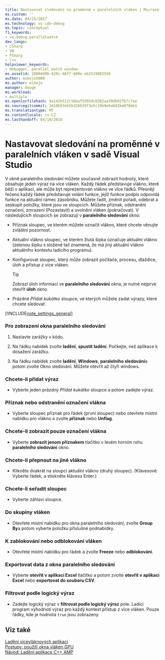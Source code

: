 ```yaml
---
title: Nastavovat sledování na proměnné v paralelních vláken | Microsoft Docs
ms.custom: ''
ms.date: 04/25/2017
ms.technology: vs-ide-debug
ms.topic: conceptual
f1_keywords:
- vs.debug.parallelwatch
dev_langs:
- CSharp
- VB
- FSharp
- C++
helpviewer_keywords:
- debugger, parallel watch window
ms.assetid: 28004d9b-420c-48f7-b80e-ab1519802558
author: mikejo5000
ms.author: mikejo
manager: douge
ms.workload:
- multiple
ms.openlocfilehash: 9a142b512c5bbaf5d93dc0302aa39db92fb7c7ae
ms.sourcegitcommit: 3d10b93eb5b326639f3e5c19b9e6a8d1ba078de1
ms.translationtype: MT
ms.contentlocale: cs-CZ
ms.lasthandoff: 04/18/2018
---
```

# <a name="set-a-watch-on-variables-in-parallel-threads-in-visual-studio"></a>Nastavovat sledování na proměnné v paralelních vláken v sadě Visual Studio
V okně paralelního sledování můžete současně zobrazit hodnoty, které obsahuje jeden výraz na více vláken. Každý řádek představuje vlákno, které běží v aplikaci, ale může být reprezentován vlákno ve více řádků. Přesněji řečeno každý řádek představuje volání funkce, jejíž funkce podpis odpovídá funkce na aktuální rámec zásobníku. Můžete řadit, změnit pořadí, odebrat a seskupit položky, které jsou ve sloupcích. Můžete příznak, odstranění označení, zmrazení (Pozastavit) a uvolnění vláken (pokračovat). V následujících sloupcích se zobrazují v **paralelního sledování** okno:  
  
-   Příznak sloupec, ve kterém můžete označit vlákno, které chcete věnujte zvláštní pozornost.  
  
-   Aktuální vlákno sloupec, ve kterém žlutá šipka označuje aktuální vlákno (zelenou šipku s složené tail znamená, že má jiný aktuální vlákno aktuálního kontextu ladicího programu).  
  
-   Konfigurovat sloupec, který může zobrazit počítače, procesu, dlaždice, úloh a přístup z více vláken.  
  
    > [!TIP]
    >  Zobrazí úloh informací ve **paralelního sledování** okna, je nutné nejprve otevřít **úloh** okno.  
  
-   Prázdné *Přidat kukátko* sloupce, ve kterých můžete zadat výrazy, které chcete sledovat.  
  
 [!INCLUDE[note_settings_general](../data-tools/includes/note_settings_general_md.md)]  
  
### <a name="to-display-the-parallel-watch-window"></a>Pro zobrazení okna paralelního sledování  
  
1.  Nastavte zarážky v kódu.  
  
2.  Na řádku nabídek zvolte **ladění**, **spustit ladění**. Počkejte, než aplikace k dosažení zarážku.  
  
3.  Na řádku nabídek zvolte **ladění**, **Windows**, **paralelního sledování**a potom zvolte Okno sledování. Můžete otevřít až čtyři windows.  
  
### <a name="to-add-a-watch-expression"></a>Chcete-li přidat výraz  
  
-   Vyberte jeden prázdný *Přidat kukátko* sloupce a potom zadejte výraz.  
  
### <a name="to-flag-or-unflag-a-thread"></a>Příznak nebo odstranění označení vlákna  
  
-   Vyberte sloupec příznak pro řádek (první sloupec) nebo otevřete místní nabídku pro vlákno a zvolte **příznak** nebo **Unflag**.  
  
### <a name="to-display-only-flagged-threads"></a>Chcete-li zobrazit pouze označení vlákna  
  
-   Vyberte **zobrazit jenom příznakem** tlačítko v levém horním rohu **paralelního sledování** okno.  
  
### <a name="to-switch-to-another-thread"></a>Chcete-li přepnout na jiné vlákno  
  
-   Klikněte dvakrát na sloupci aktuální vlákno (druhý sloupec). (Klávesové: Vyberte řádek, a stiskněte klávesu Enter.)  
  
### <a name="to-sort-a-column"></a>Chcete-li seřadit sloupec  
  
-   Vyberte záhlaví sloupce.  
  
### <a name="to-group-threads"></a>Do skupiny vláken  
  
-   Otevřete místní nabídku pro okna paralelního sledování, zvolte **Group By**a potom vyberte položku příslušné podnabídky.  
  
### <a name="to-freeze-or-thaw-threads"></a>K zablokování nebo odblokování vláken  
  
-   Otevřete místní nabídku pro řádek a zvolte **Freeze** nebo **odblokování**.  
  
### <a name="to-export-the-data-in-the-parallel-watch-window"></a>Exportovat data z okna paralelního sledování  
  
-   Vyberte **otevřít v aplikaci Excel** tlačítko a potom zvolte **otevřít v aplikaci Excel** nebo **exportovat do souboru CSV**.  
  
### <a name="to-filter-by-a-boolean-expression"></a>Filtrovat podle logický výraz  
  
-   Zadejte logický výraz v **filtrovat podle logický výraz** pole. Ladicí program vyhodnotí výraz pro každý kontext přístup z více vláken. Pouze řádky, kde je hodnota `true` jsou zobrazeny.  
  
## <a name="see-also"></a>Viz také  
 [Ladění vícevláknových aplikací](../debugger/debug-multithreaded-applications-in-visual-studio.md)   
 [Postupy: použití okna vláken GPU](../debugger/how-to-use-the-gpu-threads-window.md)   
 [Návod: Ladění aplikace C++ AMP](/cpp/parallel/amp/walkthrough-debugging-a-cpp-amp-application)